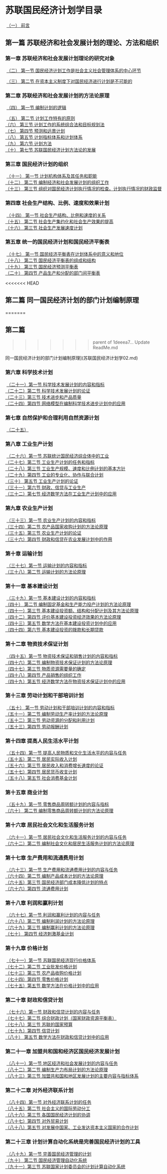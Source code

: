 # 苏联国民经济计划学目录

​		[（一）     前言](苏联国民经济计划学02.md)

## 第一篇  苏联经济和社会发展计划的理论、方法和组织

### 第一章  苏联经济和社会发展计划理论的研究对象

​		[（二）      第一节    国民经济计划工作是社会主义社会管理体系的中心环节](苏联国民经济计划学02.md)

​		[（三）      第二节    在资本主义制度下对国民经济进行计划是不可能的](苏联国民经济计划学02.md)

### 第二章  苏联经济和社会发展计划的方法论原理

​		[（四）      第一节    编制计划的逻辑](苏联国民经济计划学02.md)

​		[（五）      第二节    计划工作特有的原则](苏联国民经济计划学02.md)
​	
​		[（六）      第三节    计划工作的系统综合法和目标规划法](苏联国民经济计划学02.md)
​	
​		[（七）      第四节    预测和远景计划](苏联国民经济计划学02.md)
​	
​		[（八）      第五节    计划指标体系和计划体系](苏联国民经济计划学02.md)
​	
​		[（九）      第六节    计划方法](苏联国民经济计划学02.md)
​	
​		[（十）      第七节    苏联国民经济计划方法论的发展](苏联国民经济计划学02.md)

### 第三章  国民经济计划的组织

​		[（十一）    第一节    计划机构体系及其任务和职能](苏联国民经济计划学02.md)
​	
​		[（十二）    第二节    编制经济和社会发展计划的组织工作](苏联国民经济计划学02.md)
​	
​		[（十三）    第三节    组织对国民经济计划执行情况的检查。计划执行情况的财政监督](苏联国民经济计划学02.md)

### 第四章  社会生产结构、比例、速度和效果计划

​		[（十四）    第一节    社会生产结构、比例和速度的关系](苏联国民经济计划学02.md)
​	
​		[（十五）    第二节    社会生产集约化和社会生产效果的提高](苏联国民经济计划学02.md)
​	
​		[（十六）    第三节    社会生产发展速度计划](苏联国民经济计划学02.md)

### 第五章  统一的国民经济计划和国民经济平衡表

​		[（十七）    第一节    国民经济平衡表在计划体系中的意义和地位](苏联国民经济计划学02.md)
​	
​		[（十八）    第二节    国民经济平衡表的组成和结构](苏联国民经济计划学02.md)
​	
​		[（十九）    第三节    国民经济预测平衡表](苏联国民经济计划学02.md)
​	
​		[（二十）    第四节    产品生产和分配的部门间平衡表](苏联国民经济计划学02.md)

<<<<<<< HEAD
## 第二篇 同一国民经济计划的部门计划编制原理
=======
## 第二篇
>>>>>>> parent of 1deeea7... Update ReadMe.md

同一国民经济计划的部门计划编制原理](苏联国民经济计划学02.md)

### 第六章  科学技术计划

​		[（二十一）第一节    科学技术发展计划的内容和指标](苏联国民经济计划学02.md)
​	
​		[（二十二）第二节    科学技术发展计划的论证](苏联国民经济计划学02.md)
​	
​		[（二十三）第三节    技术进步和产品质量](苏联国民经济计划学02.md)
​	
​		[（二十四）第四节    网络模型在编制科学技术进步计划中的应用](苏联国民经济计划学02.md)

### 第七章  自然保护和合理利用自然资源计划

​		[（二十五）](苏联国民经济计划学02.md)

### 第八章  工业生产计划

​		[（二十六）第一节    苏联统计国民经济综合体中的工业](苏联国民经济计划学02.md)
​	
​		[（二十七）第二节    工业生产计划的任务和指标](苏联国民经济计划学02.md)
​	
​		[（二十八）第三节    工业生产规模、速度和比例计划的基本方针](苏联国民经济计划学02.md)
​	
​		[（二十九）第四节    工业的专业化、协作与联合计划](苏联国民经济计划学02.md)
​	
​		[（三十）    第五节    工业生产计划的论证](苏联国民经济计划学02.md)
​	
​		[（三十一）第六节    财政、信贷与工业生产](苏联国民经济计划学02.md)
​	
​		[（三十二）第七节    经济数学方法在工业生产计划中的应用](苏联国民经济计划学02.md)

### 第九章  农业生产计划

​		[（三十三）第一节    农业生产计划的内容和指标](苏联国民经济计划学02.md)
​	
​		[（三十四）第二节    农产品国家收购计划的方法论原理](苏联国民经济计划学02.md)
​	
​		[（三十五）第三节    农业生产计划的论证](苏联国民经济计划学02.md)
​	
​		[（三十六）第四节    财政和信贷在农业发展计划中的作用](苏联国民经济计划学02.md)

### 第十章  运输计划

​		[（三十七）第一节    运输计划的内容和指标](苏联国民经济计划学02.md)
​	
​		[（三十八）第二节    运输计划的方法论原理](苏联国民经济计划学02.md)

### 第十一章    基本建设计划

​		[（三十九）第一节    基本建设计划的内容和指标](苏联国民经济计划学02.md)
​	
​		[（四十）    第二节    编制固定基金和生产能力投产计划的方法论原理](苏联国民经济计划学02.md)
​	
​		[（四十一）第三节    基本建设投资额、结构和分配计划及其方法论原理](苏联国民经济计划学02.md)
​	
​		[（四十二）第四节    评价基本建设投资经济效果的方法论原理](苏联国民经济计划学02.md)
​	
​		[（四十三）第五节    数学方法在基本建设投资计划中的应用](苏联国民经济计划学02.md)
​	
​		[（四十四）第六节    基本建设投资的拨款和长期贷款](苏联国民经济计划学02.md)

### 第十二章    物资技术保证计划

​		[（四十五）第一节    物资技术保证和销售计划的内容和指标](苏联国民经济计划学02.md)
​	
​		[（四十六）第二节    编制物资技术保证计划的方法论原理](苏联国民经济计划学02.md)
​	
​		[（四十七）第三节    物质资源需要量的确定](苏联国民经济计划学02.md)
​	
​		[（四十八）第四节    产品销售的组织工作](苏联国民经济计划学02.md)
​	
​		[（四十九）第五节    经济数学方法在物资技术保证计划中的应用](苏联国民经济计划学02.md)

### 第十三章    劳动计划和干部培训计划

​		[（五十）    第一节    劳动计划和干部培训计划的内容和指标](苏联国民经济计划学02.md)
​	
​		[（五十一）第二节    编制劳动生产率计划的方法论原理](苏联国民经济计划学02.md)
​	
​		[（五十二）第三节    劳动资源的分配和利用计划](苏联国民经济计划学02.md)
​	
​		[（五十三）第四节    劳动报酬计划](苏联国民经济计划学02.md)

### 第十四章    提高人民生活水平计划

​		[（五十四）第一节    提高人民物质和文化生活水平的内容与任务](苏联国民经济计划学02.md)
​	
​		[（五十五）第二节    居民实际收入计划](苏联国民经济计划学02.md)
​	
​		[（五十六）第三节    居民收入和消费增长速度的论证](苏联国民经济计划学02.md)
​	
​		[（五十七）第四节    居民货币收支计划](苏联国民经济计划学02.md)
​	
​		[（五十八）第五节    社会消费基金计划](苏联国民经济计划学02.md)

### 第十五章    商业计划

​		[（五十九）第一节    零售商品周转额计划的内容与指标](苏联国民经济计划学02.md)
​	
​		[（六十）    第二节    编制零售商品周转额计划的方法论原理](苏联国民经济计划学02.md)

### 第十六章    居民社会文化和生活服务计划

​		[（六十一）第一节    居民社会文化和生活服务计划的内容与任务](苏联国民经济计划学02.md)
​	
​		[（六十二）第二节    编制社会文化和居民生活服务计划的方法论原理](苏联国民经济计划学02.md)

### 第十七章    生产费用和流通费用计划

​		[（六十三）第一节    生产费用和流通费用计划的内容与任务](苏联国民经济计划学02.md)
​	
​		[（六十四）第二节    编制产品成本计划的方法论原理](苏联国民经济计划学02.md)
​	
​		[（六十五）第三节    国民经济部门成本降低计划的特点](苏联国民经济计划学02.md)
​	
​		[（六十六）第四节    流通费用计划](苏联国民经济计划学02.md)

### 第十八章    利润和赢利计划

​		[（六十七）第一节    利润和赢利计划的内容与任务](苏联国民经济计划学02.md)
​	
​		[（六十八）第二节    编制利润计划的方法论原理](苏联国民经济计划学02.md)
​	
​		[（六十九）第三节    编制赢利计划的方法论原理](苏联国民经济计划学02.md)
​	
​		[（七十）    第四节    经济刺激基金计划](苏联国民经济计划学02.md)

### 第十九章    价格计划

​		[（七十一）第一节    苏联国民经济现行价格体系](苏联国民经济计划学02.md)
​	
​		[（七十二）第二节    工业批发价格计划](苏联国民经济计划学02.md)
​	
​		[（七十三）第三节    农产品收购价格计划](苏联国民经济计划学02.md)
​	
​		[（七十四）第四节    零售价格计划](苏联国民经济计划学02.md)
​	
​		[（七十五）第五节    数学方法在价格计划中的应用](苏联国民经济计划学02.md)

### 第二十章    财政和信贷计划

​		[（七十六）第一节    财政和信贷计划的内容与任务](苏联国民经济计划学02.md)
​	
​		[（七十七）第二节    综合财政计划（国家财政资源平衡表）](苏联国民经济计划学02.md)
​	
​		[（七十八）第三节    苏联的国家预算](苏联国民经济计划学02.md)
​	
​		[（七十九）第四节    信贷计划](苏联国民经济计划学02.md)
​	
​		[（八十）    第五节    数学方法在财政和信贷计划中的应用](苏联国民经济计划学02.md)

### 第二十一章  加盟共和国和经济区国民经济发展计划

​		[（八十一）第一节    地区经济和社会发展计划的内容与任务](苏联国民经济计划学02.md)
​	
​		[（八十二）第二节    编制生产力布局计划的方法论原理](苏联国民经济计划学02.md)
​	
​		[（八十三）第三节    加盟共和国和地区发展计划的主要内容与指标体系](苏联国民经济计划学02.md)

### 第二十二章  对外经济联系计划

​		[（八十四）第一节    对外经济联系计划的任务](苏联国民经济计划学02.md)
​	
​		[（八十五）第二节    社会主义的国际劳动分工](苏联国民经济计划学02.md)
​	
​		[（八十六）第三节    各国国民经济计划的协调](苏联国民经济计划学02.md)
​	
​		[（八十七）第四节    对外贸易计划](苏联国民经济计划学02.md)
​	
​		[（八十八）第五节    对发展中国家、工业发达资本主义国家的合作计划](苏联国民经济计划学02.md)

### 第二十三章  计划计算自动化系统是完善国民经济计划的工具

​		[（八十九）第一节    完善国民经济管理的计划](苏联国民经济计划学02.md)
​	
​		[（九十）  第二节    国民经济管理自动化系统](苏联国民经济计划学02.md)
​	
​		[（九十一）第三节    苏联国家计划委员会的计划计算自动化系统](苏联国民经济计划学02.md)